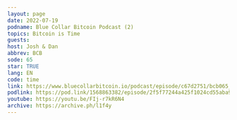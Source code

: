 ```yaml
---
layout: page
date: 2022-07-19
podname: Blue Collar Bitcoin Podcast (2)
topics: Bitcoin is Time
guests: 
host: Josh & Dan
abbrev: BCB
sode: 65
star: TRUE
lang: EN
code: time
link: https://www.bluecollarbitcoin.io/podcast/episode/c67d2751/bcb065_gigi-reinventing-time-itself-part-2-post-piss
podlink: https://pod.link/1568863382/episode/2f5f77244a425f1024cd55aba97bfd5b
youtube: https://youtu.be/FIj-r7kR6N4
archive: https://archive.ph/l1f4y
---
```

